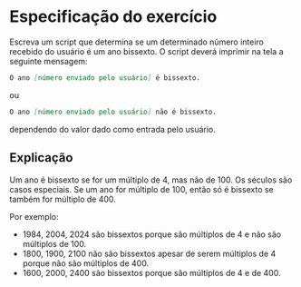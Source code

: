 # Especificação do exercício

Escreva um script que determina se um determinado número inteiro recebido do usuário é um ano bissexto.
O script deverá imprimir na tela a seguinte mensagem:

```markdown
O ano [número enviado pelo usuário] é bissexto.
```

ou

```markdown
O ano [número enviado pelo usuário] não é bissexto.
```

dependendo do valor dado como entrada pelo usuário.

## Explicação

Um ano é bissexto se for um múltiplo de 4, mas não de 100.
Os séculos são casos especiais.
Se um ano for múltiplo de 100, então só é bissexto se também for múltiplo de 400.

Por exemplo:

- 1984, 2004, 2024 são bissextos porque são múltiplos de 4 e não são múltiplos de 100.
- 1800, 1900, 2100 não são bissextos apesar de serem múltiplos de 4 porque não são múltiplos de 400.
- 1600, 2000, 2400 são bissextos porque são múltiplos de 4 e de 400.
